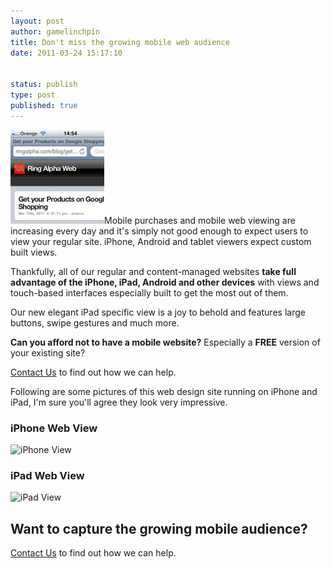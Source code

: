 ```yaml
---
layout: post
author: gamelinchpin
title: Don't miss the growing mobile web audience
date: 2011-03-24 15:17:10


status: publish
type: post
published: true
---
```

![](assets/iphone_ra.jpg "iPhone view of Ring Alpha")Mobile purchases
and mobile web viewing are increasing every day and it's simply not good
enough to expect users to view your regular site. iPhone, Android and
tablet viewers expect custom built views.

Thankfully, all of our regular and content-managed websites **take full
advantage of the iPhone, iPad, Android and other devices** with views
and touch-based interfaces especially built to get the most out of them.

Our new elegant iPad specific view is a joy to behold and features large
buttons, swipe gestures and much more.

**Can you afford not to have a mobile website?** Especially a **FREE**
version of your existing site?

[Contact Us](/contact) to find out how we can help.

Following are some pictures of this web design site running on iPhone
and iPad, I'm sure you'll agree they look very impressive.

### iPhone Web View

![](assets/photo-1.png "iPhone View")

### iPad Web View

![](assets/photo-e1300979026311.png "iPad View")

Want to capture the growing mobile audience?
--------------------------------------------

[Contact Us](/contact) to find out how we can help.
